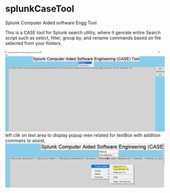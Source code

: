 # splunkCaseTool
Splunk Computer Aided software Engg Tool


This   is a  CASE tool for Splunk search utility, where it genrate entire Search script  such as select, filter, group by, and  rename commands based on file selected from your folders.


![Main Screen](/splunkcasetool.PNG)
left clik on text area to display popup men related for textBox with addition commans to assist.
![Popupmenu For text](/popupmenuhiForTextbox.PNG)
